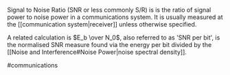 Signal to Noise Ratio (SNR or less commonly S/R) is is the ratio of signal power to noise power in a communications system. It is usually measured at the [[communication system|receiver]] unless otherwise specified.

A related calculation is $E_b \over N_0$, also referred to as 'SNR per bit', is the normalised SNR measure found via the energy per bit divided by the [[Noise and Interference#Noise Power|noise spectral density]].

#communications